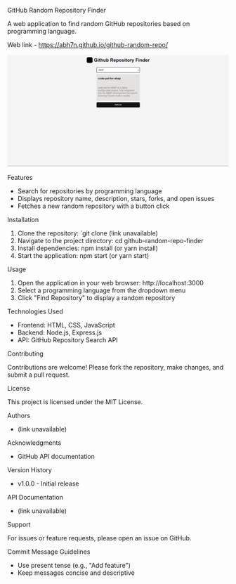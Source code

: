 GitHub Random Repository Finder

A web application to find random GitHub repositories based on programming language.

Web link - https://abh7n.github.io/github-random-repo/

![Image Alt Text](github-random-repo.png)


Features

- Search for repositories by programming language
- Displays repository name, description, stars, forks, and open issues
- Fetches a new random repository with a button click

Installation

1. Clone the repository: `git clone (link unavailable)
2. Navigate to the project directory: cd github-random-repo-finder
3. Install dependencies: npm install (or yarn install)
4. Start the application: npm start (or yarn start)

Usage

1. Open the application in your web browser: http://localhost:3000
2. Select a programming language from the dropdown menu
3. Click "Find Repository" to display a random repository

Technologies Used

- Frontend: HTML, CSS, JavaScript
- Backend: Node.js, Express.js
- API: GitHub Repository Search API

Contributing

Contributions are welcome! Please fork the repository, make changes, and submit a pull request.

License

This project is licensed under the MIT License.

Authors

- (link unavailable)

Acknowledgments

- GitHub API documentation

Version History

- v1.0.0 - Initial release

API Documentation

- (link unavailable)

Support

For issues or feature requests, please open an issue on GitHub.

Commit Message Guidelines

- Use present tense (e.g., "Add feature")
- Keep messages concise and descriptive
